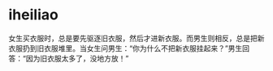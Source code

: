 # iheiliao
女生买衣服时，总是要先驱逐旧衣服，然后才进新衣服。而男生则相反，总是把新衣服扔到旧衣服堆里。当女生问男生：“你为什么不把新衣服挂起来？”男生回答：“因为旧衣服太多了，没地方放！”
